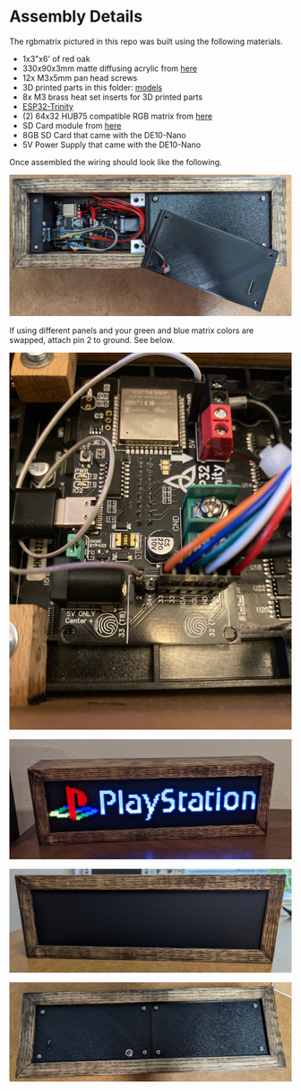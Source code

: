 # Assembly Details

The rgbmatrix pictured in this repo was built using the following materials.

- 1x3"x6' of red oak 
- 330x90x3mm matte diffusing acrylic from [here](https://www.tapplastics.com/product/plastics/cut_to_size_plastic/black_led_sheet/668)
- 12x M3x5mm pan head screws
- 3D printed parts in this folder: [models](models/)
- 8x M3 brass heat set inserts for 3D printed parts
- [ESP32-Trinity](https://esp32trinity.com/) 
- (2) 64x32 HUB75 compatible RGB matrix from [here](https://www.aliexpress.com/item/3256801502846969.html)
- SD Card module from [here](https://www.amazon.com/dp/B08CMLG4D6?psc=1&ref=ppx_yo2ov_dt_b_product_details)
- 8GB SD Card that came with the DE10-Nano
- 5V Power Supply that came with the DE10-Nano


Once assembled the wiring should look like the following.

![matrix_rear_open](images/matrix-rear-open.jpg "matrix_rear_open")

If using different panels and your green and blue matrix colors are swapped, attach pin 2 to ground. See below.

![matrix_alt_pin_](images/matrix-alt-pin.jpg "matrix_alt_pin_")

![matrix_on](images/matrix-on.jpg "matrix_on")

![matrix_off](images/matrix-off.jpg "matrix_off")

![matrix_rear](images/matrix-rear.jpg "matrix_rear")